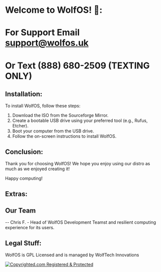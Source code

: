 # Welcome to WolfOS! 🐺:
# For Support Email [support@wolfos.uk](mailto:support@wolfos.uk)
# Or Text (888) 680-2509 (TEXTING ONLY)

## Installation:

To install WolfOS, follow these steps:

1. Download the ISO from the Sourceforge Mirror.
2. Create a bootable USB drive using your preferred tool (e.g., Rufus, Etcher).
3. Boot your computer from the USB drive.
4. Follow the on-screen instructions to install WolfOS.

## Conclusion:

Thank you for choosing WolfOS! We hope you enjoy using our distro as much as we enjoyed creating it!

Happy computing!

## Extras: 

## Our Team

-- Chris F. - Head of WolfOS Development Teamst and resilient computing experience for its users.

## Legal Stuff:

WolfOS is GPL Licensed and is managed by WolfTech Innovations

[![Copyrighted.com Registered & Protected](https://static.copyrighted.com/badges/125x75/04.png)](https://app.copyrighted.com/work/GW0cSbajaE2ZDg9X "Copyrighted.com Registered & Protected")
